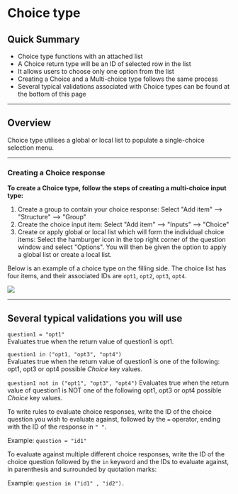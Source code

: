 # Choice type

## Quick Summary

* Choice type functions with an attached list
* A Choice return type will be an ID of selected row in the list
* It allows users to choose only one option from the list
* Creating a Choice and a Multi-choice type follows the same process
* Several typical validations associated with Choice types can be found at the bottom of this page

---

## Overview

Choice type utilises a global or local list to populate a single-choice selection menu.

---

### Creating a Choice response 


**To create a Choice type, follow the steps of creating a multi-choice input type:**

1. Create a group to contain your choice response: Select "Add item" --> "Structure" --> "Group"
2. Create the choice input item: Select "Add item" --> "Inputs" --> "Choice"
3. Create or apply global or local list which will form the individual choice items: Select the hamburger icon in the top right corner of the question window and select "Options". You will then be given the option to apply a global list or create a local list.

Below is an example of a choice type on the filling side. The choice list has four items, and their associated IDs are `opt1`, `opt2`, `opt3`, `opt4`.

![](types/choice1.png)

---

## Several typical validations you will use

`question1 = "opt1"`  
Evaluates true when the return value of question1 is opt1.

`question1 in ("opt1, "opt3", "opt4")`  
Evaluates true when the return value of question1 is one of the following: opt1, opt3 or opt4 possible *Choice* key values.

`question1 not in ("opt1", "opt3", "opt4")`
Evaluates true when the return value of question1 is NOT one of the following opt1, opt3 or opt4 possible *Choice* key values.

To write rules to evaluate choice responses, write the ID of the choice question you wish to evaluate against, followed by the `=` operator, ending with the ID of the response in `" "`.  

Example: `question = "id1"`

To evaluate against multiple different choice responses, write the ID of the choice question followed by the `in` keyword and the IDs to evaluate against, in parenthesis and surrounded by quotation marks:  

Example: `question in ("id1" , "id2").`
